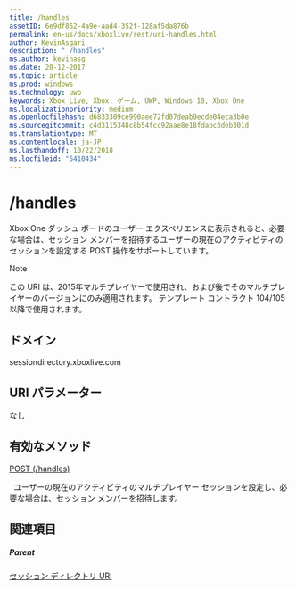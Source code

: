 ```yaml
---
title: /handles
assetID: 6e9df852-4a9e-aad4-352f-128af5da876b
permalink: en-us/docs/xboxlive/rest/uri-handles.html
author: KevinAsgari
description: " /handles"
ms.author: kevinasg
ms.date: 20-12-2017
ms.topic: article
ms.prod: windows
ms.technology: uwp
keywords: Xbox Live, Xbox, ゲーム, UWP, Windows 10, Xbox One
ms.localizationpriority: medium
ms.openlocfilehash: d6833309ce990aee72fd07deab9ecde04eca3b0e
ms.sourcegitcommit: c4d3115348c8b54fcc92aae8e18fdabc3deb301d
ms.translationtype: MT
ms.contentlocale: ja-JP
ms.lasthandoff: 10/22/2018
ms.locfileid: "5410434"
---
```

# <a name="handles"></a>/handles
Xbox One ダッシュ ボードのユーザー エクスペリエンスに表示されると、必要な場合は、セッション メンバーを招待するユーザーの現在のアクティビティのセッションを設定する POST 操作をサポートしています。 

> [!NOTE] 
> この URI は、2015年マルチプレイヤーで使用され、および後でそのマルチプレイヤーのバージョンにのみ適用されます。 テンプレート コントラクト 104/105 以降で使用されます。  

 
<a id="ID4EQ"></a>

 
## <a name="domain"></a>ドメイン
sessiondirectory.xboxlive.com  
<a id="ID4EV"></a>

 
## <a name="uri-parameters"></a>URI パラメーター 
 
なし
  
<a id="ID4EAB"></a>

 
## <a name="valid-methods"></a>有効なメソッド

[POST (/handles)](uri-handlespost.md)

&nbsp;&nbsp;ユーザーの現在のアクティビティのマルチプレイヤー セッションを設定し、必要な場合は、セッション メンバーを招待します。
 
<a id="ID4EKB"></a>

 
## <a name="see-also"></a>関連項目
 
<a id="ID4EMB"></a>

 
##### <a name="parent"></a>Parent 

[セッション ディレクトリ URI](atoc-reference-sessiondirectory.md)

   